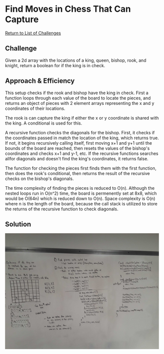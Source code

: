 # Find Moves in Chess That Can Capture

[Return to List of Challenges](../../README.md)

## Challenge
Given a 2d array with the locations of a king, queen, bishop, rook, and knight, return a boolean for if the king is in check.

## Approach & Efficiency
This setup checks if the rook and bishop have the king in check.  First a function loops through each value of the board to locate the pieces, and returns an object of pieces with 2 element arrays representing the x and y coordinates of their locations.

The rook is can capture the king if either the x or y coordinate is shared with the king.  A conditional is used for this.

A recursive function checks the diagonals for the bishop.  First, it checks if the coordinates passed in match the location of the king, which returns true.  If not, it begins recursively calling itself, first moving x+1 and y+1 until the bounds of the board are reached, then resets the values of the bishop's coordinates and checks x+1 and y-1, etc.  If the recursive functions searches allfor diagonals and doesn't find the king's coordinates, it returns false.

The function for checking the pieces first finds them with the first function, then does the rook's conditional, then returns the result of the recursive checks on the bishop's diagonals.

The time complexity of finding the pieces is reduced to O(n).  Although the nested loops run in O(n^2) time, the board is permenently set at 8x8, which would be O(64n) which is reduced down to O(n).  Space complexity is O(n) where n is the length of the board, because the call stack is utilized to store the returns of the recursive function to check diagonals.

## Solution
![Find Sum Value](../../assets/chess.jpg)